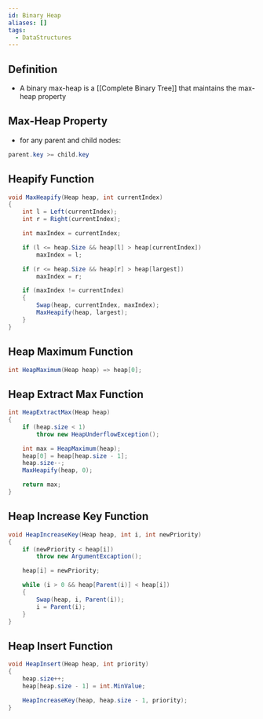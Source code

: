 ```yaml
---
id: Binary Heap
aliases: []
tags:
  - DataStructures
---
```

## Definition
- A binary max-heap is a [[Complete Binary Tree]] that maintains the max-heap property
## Max-Heap Property
- for any parent and child nodes:
```cs
parent.key >= child.key
```
## Heapify Function
``` cs
void MaxHeapify(Heap heap, int currentIndex)
{
    int l = Left(currentIndex);
    int r = Right(currentIndex);

    int maxIndex = currentIndex;

    if (l <= heap.Size && heap[l] > heap[currentIndex])
        maxIndex = l;

    if (r <= heap.Size && heap[r] > heap[largest])
        maxIndex = r;

    if (maxIndex != currentIndex)
    {
        Swap(heap, currentIndex, maxIndex);
        MaxHeapify(heap, largest);
    }
}
```
## Heap Maximum Function
``` cs
int HeapMaximum(Heap heap) => heap[0];
```
## Heap Extract Max Function
``` cs
int HeapExtractMax(Heap heap)
{
	if (heap.size < 1)
		throw new HeapUnderflowException();

	int max = HeapMaximum(heap);
	heap[0] = heap[heap.size - 1];
	heap.size--;
	MaxHeapify(heap, 0);

	return max;
}
```
## Heap Increase Key Function
``` cs
void HeapIncreaseKey(Heap heap, int i, int newPriority)
{
	if (newPriority < heap[i])
		throw new ArgumentExcaption();

	heap[i] = newPriority;

	while (i > 0 && heap[Parent(i)] < heap[i])
	{
		Swap(heap, i, Parent(i));
		i = Parent(i);
	}
}
```
## Heap Insert Function
``` cs
void HeapInsert(Heap heap, int priority)
{
	heap.size++;
	heap[heap.size - 1] = int.MinValue;

	HeapIncreaseKey(heap, heap.size - 1, priority);
}
```
